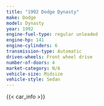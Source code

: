 ```yaml
---
title: "1992 Dodge Dynasty"
make: Dodge
model: Dynasty
year: 1992
engine-fuel-type: regular unleaded
engine-hp: 141
engine-cylinders: 6
transmission-type: Automatic
driven-wheels: Front wheel drive
number-of-doors: 4
market-category: N/A
vehicle-size: Midsize
vehicle-style: Sedan
---
```


{{< car_info >}}
